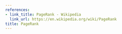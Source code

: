 ```yaml
---
references:
- link_title: PageRank - Wikipedia
  link_url: https://en.wikipedia.org/wiki/PageRank
title: PageRank
---
```

